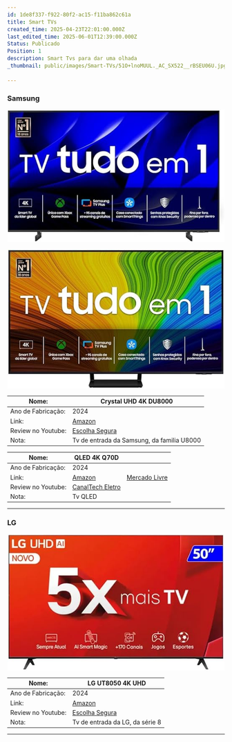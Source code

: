 ```yaml
---
id: 1de8f337-f922-80f2-ac15-f11ba862c61a
title: Smart TVs
created_time: 2025-04-23T22:01:00.000Z
last_edited_time: 2025-06-01T12:39:00.000Z
Status: Publicado
Position: 1
description: Smart Tvs para dar uma olhada
_thumbnail: public/images/Smart-TVs/51O+lnoMUUL._AC_SX522__rBSEU06U.jpg

---
```


### Samsung

![Crystal UHD 4K DU8000](public/images/Smart-TVs/51O+lnoMUUL._AC_SX522__rBSEU06U.jpg)

![QLED 4K Q70D](public/images/Smart-TVs/61pXOuNPgSL._AC_SX522__vSdHoWJI.jpg)

| Nome:              | **Crystal UHD 4K DU8000**                      |
| ------------------ | ---------------------------------------------- |
| Ano de Fabricação: | 2024                                           |
| Link:              | [Amazon](https://amzn.to/446nsDB)              |
| Review no Youtube: | [Escolha Segura](https://youtu.be/o6Erw81ENl0) |
| Nota:              | Tv de entrada da Samsung, da familia U8000     |

| Nome:              | **QLED 4K Q70D**                                 |                                                       |
| ------------------ | ------------------------------------------------ | ----------------------------------------------------- |
| Ano de Fabricação: | 2024                                             |                                                       |
| Link:              | [Amazon](https://amzn.to/3SvVx9a)                | [Mercado Livre](https://mercadolivre.com/sec/2k6jZHM) |
| Review no Youtube: | [CanalTech Eletro](https://youtu.be/v6jLB1rwOdQ) |                                                       |
| Nota:              | Tv QLED                                          |                                                       |

***

### LG

![LG UT8050 4K UHD](public/images/Smart-TVs/51ZHZ6shccL._AC_SX522__eBaEBW2A.jpg)

| Nome:              | LG UT8050 4K UHD                               |
| ------------------ | ---------------------------------------------- |
| Ano de Fabricação: | 2024                                           |
| Link:              | [Amazon](https://amzn.to/45ah5iX)              |
| Review no Youtube: | [Escolha Segura](https://youtu.be/hnl8qQQ9Yj0) |
| Nota:              | Tv de entrada da LG, da série 8                |

***
